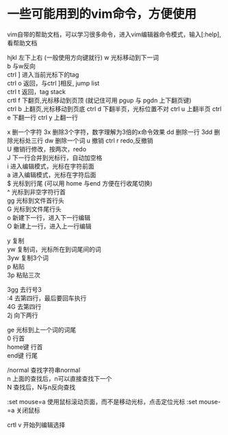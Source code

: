 # 一些可能用到的vim命令，方便使用

vim自带的帮助文档，可以学习很多命令，进入vim编辑器命令模式，输入[:help],看帮助文档


hjkl  左下上右 (一般使用方向键就行)
w  光标移动到下一词  
b  与w反向  
ctrl ]  进入当前光标下的tag  
ctrl o  返回，与ctrl ]相反, jump list  
ctrl t  返回，tag stack  
crtl f  下翻页,光标移动到页顶 (就记住可用 pgup 与 pgdn 上下翻页键)  
ctrl b  上翻页,光标移动到页底
ctrl d  下翻半页，光标位置不对
ctrl u  上翻半页
ctrl e  下翻一行
ctrl y  上翻一行

x  删一个字符
3x 删除3个字符，数字理解为3倍的x命令效果
dd 删除一行
3dd  删除光标处三行
dw 删除一个词
u  撤销
ctrl r  redo,反撤销  
U  撤销行修改，按两次，redo  
J  下一行合并到光标行，自动加空格  
i 进入编辑模式，光标在字符前面  
a 进入编辑模式，光标在字符后面  
$ 光标到行尾   (可以用 home 与end 方便在行收尾切换)  
^ 光标到非空字符行首  
gg 光标到文件首行头  
G  光标到文件尾行头  
o  新建下一行，进入下一行编辑  
O  新建上一行，进入上一行编辑  


y 复制  
yw 复制词，光标所在到词尾间的词  
3yw 复制3个词  
p 粘贴  
3p 粘贴三次  

3gg  去行号3  
:4   去第四行，最后要回车执行  
4G   去第四行  
2j   向下两行  

ge  光标到上一个词的词尾  
0   行首  
home键  行首  
end键   行尾  

/normal   查找字符串normal  
n  上面的查找后，n可以直接查找下一个  
N  查找后，N与n反向查找  

:set mouse=a  使用鼠标滚动页面，而不是移动光标，点击定位光标
:set mouse-=a 关闭鼠标

crtl v 开始列编辑选择